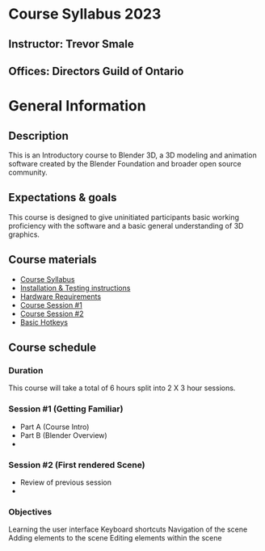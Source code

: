 # Course Syllabus 2023

## Instructor: Trevor Smale
## Offices: Directors Guild of Ontario

# General Information

## Description

This is an Introductory course to Blender 3D, a 3D modeling and animation software created by the Blender Foundation and broader open source community. 

## Expectations & goals

This course is designed to give uninitiated participants basic working proficiency with the software and a basic general understanding of 3D graphics. 

## Course materials

* [Course Syllabus](DGC_Course/Syllabus_23.MD)
* [Installation & Testing instructions](DGC_Course/Install_and_Test.MD)
* [Hardware Requirements](DGC_Course/Hardware_requirements.MD)
* [Course Session #1](DGC_Course/Session1.MD)
* [Course Session #2](DGC_Course/Session2.MD)
* [Basic Hotkeys](DGC_Course/Basic_Hotkeys.MD)

## Course schedule

### Duration

This course will take a total of 6 hours split into 2 X 3 hour sessions.

### Session #1 (Getting Familiar)

* Part A (Course Intro)
* Part B (Blender Overview)
* 

### Session #2 (First rendered Scene)

* Review of previous session
* 

### Objectives

Learning the user interface
Keyboard shortcuts
Navigation of the scene
Adding elements to the scene
Editing elements within the scene


